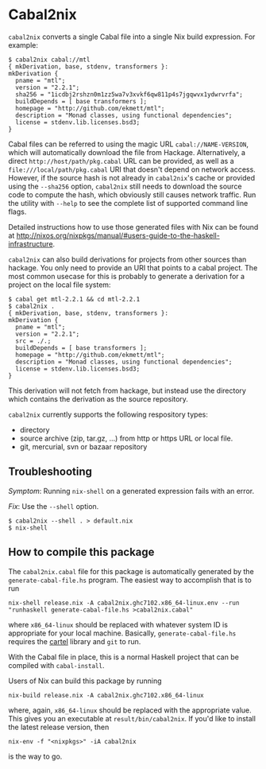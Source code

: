 Cabal2nix
=========

`cabal2nix` converts a single Cabal file into a single Nix build expression.
For example:

    $ cabal2nix cabal://mtl
    { mkDerivation, base, stdenv, transformers }:
    mkDerivation {
      pname = "mtl";
      version = "2.2.1";
      sha256 = "1icdbj2rshzn0m1zz5wa7v3xvkf6qw811p4s7jgqwvx1ydwrvrfa";
      buildDepends = [ base transformers ];
      homepage = "http://github.com/ekmett/mtl";
      description = "Monad classes, using functional dependencies";
      license = stdenv.lib.licenses.bsd3;
    }


Cabal files can be referred to using the magic URL `cabal://NAME-VERSION`,
which will automatically download the file from Hackage. Alternatively, a
direct `http://host/path/pkg.cabal` URL can be provided, as well as a
`file:///local/path/pkg.cabal` URI that doesn't depend on network access.
However, if the source hash is not already in `cabal2nix`'s cache or provided
using the `--sha256` option, `cabal2nix` still needs to download the source
code to compute the hash, which obviously still causes network traffic. Run the
utility with `--help` to see the complete list of supported command line flags.

Detailed instructions how to use those generated files with Nix can be found at
http://nixos.org/nixpkgs/manual/#users-guide-to-the-haskell-infrastructure.

`cabal2nix` can also build derivations for projects from other sources than
hackage. You only need to provide an URI that points to a cabal project. The
most common usecase for this is probably to generate a derivation for a project
on the local file system:

    $ cabal get mtl-2.2.1 && cd mtl-2.2.1
    $ cabal2nix .
    { mkDerivation, base, stdenv, transformers }:
    mkDerivation {
      pname = "mtl";
      version = "2.2.1";
      src = ./.;
      buildDepends = [ base transformers ];
      homepage = "http://github.com/ekmett/mtl";
      description = "Monad classes, using functional dependencies";
      license = stdenv.lib.licenses.bsd3;
    }

This derivation will not fetch from hackage, but instead use the directory which
contains the derivation as the source repository.

`cabal2nix` currently supports the following respository types:

* directory
* source archive (zip, tar.gz, ...) from http or https URL or local file.
* git, mercurial, svn or bazaar repository


Troubleshooting
---------------

*Symptom*: Running `nix-shell` on a generated expression fails with an error.

*Fix*: Use the `--shell` option.

    $ cabal2nix --shell . > default.nix
    $ nix-shell


How to compile this package
---------------------------

The `cabal2nix.cabal` file for this package is automatically generated by the
`generate-cabal-file.hs` program. The easiest way to accomplish that is to run

    nix-shell release.nix -A cabal2nix.ghc7102.x86_64-linux.env --run "runhaskell generate-cabal-file.hs >cabal2nix.cabal"

where `x86_64-linux` should be replaced with whatever system ID is appropriate
for your local machine. Basically, `generate-cabal-file.hs` requires the
[cartel](http://hackage.haskell.org/package/cartel) library and `git` to run.

With the Cabal file in place, this is a normal Haskell project that can be
compiled with `cabal-install`.

Users of Nix can build this package by running

    nix-build release.nix -A cabal2nix.ghc7102.x86_64-linux

where, again, `x86_64-linux` should be replaced with the appropriate value.
This gives you an executable at `result/bin/cabal2nix`. If you'd like to
install the latest release version, then

    nix-env -f "<nixpkgs>" -iA cabal2nix

is the way to go.
